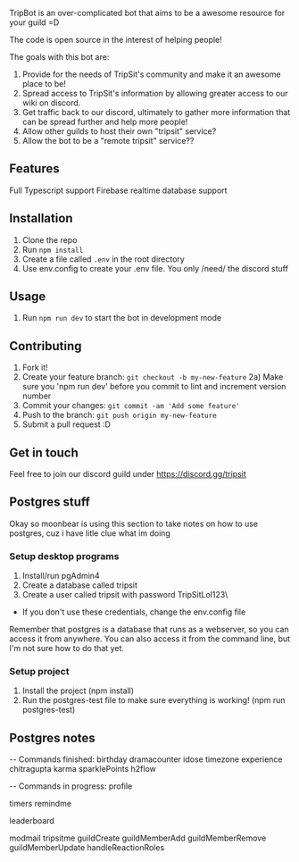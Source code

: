 TripBot is an over-complicated bot that aims to be a awesome resource for your guild =D

The code is open source in the interest of helping people!

The goals with this bot are:
1) Provide for the needs of TripSit's community and make it an awesome place to be!
2) Spread access to TripSit's information by allowing greater access to our wiki on discord.
3) Get traffic back to our discord, ultimately to gather more information that can be spread further and help more people!
4) Allow other guilds to host their own "tripsit" service?
5) Allow the bot to be a "remote tripsit" service??

## Features
Full Typescript support
Firebase realtime database support

## Installation
1) Clone the repo
2) Run `npm install`
3) Create a file called `.env` in the root directory
4) Use env.config to create your .env file. You only /need/ the discord stuff

## Usage
1) Run `npm run dev` to start the bot in development mode

## Contributing
1) Fork it!
2) Create your feature branch: `git checkout -b my-new-feature`
2a) Make sure you 'npm run dev' before you commit to lint and increment version number
3) Commit your changes: `git commit -am 'Add some feature'`
4) Push to the branch: `git push origin my-new-feature`
5) Submit a pull request :D 

## Get in touch 
Feel free to join our discord guild under https://discord.gg/tripsit 

## Postgres stuff
Okay so moonbear is using this section to take notes on how to use postgres, cuz i have litle clue what im doing

### Setup desktop programs
1) Install/run pgAdmin4
2) Create a database called tripsit
3) Create a user called tripsit with password TripSitLol123\
- If you don't use these credentials, change the env.config file

Remember that postgres is a database that runs as a webserver, so you can access it from anywhere. You can also access it from the command line, but I'm not sure how to do that yet.

### Setup project
1) Install the project (npm install)
2) Run the postgres-test file to make sure everything is working! (npm run postgres-test)

## Postgres notes

-- Commands finished:
birthday
dramacounter
idose
timezone
experience
chitragupta
karma
sparklePoints
h2flow

-- Commands in progress:
profile

timers
remindme

leaderboard

modmail
tripsitme
guildCreate
guildMemberAdd
guildMemberRemove
guildMemberUpdate
handleReactionRoles
